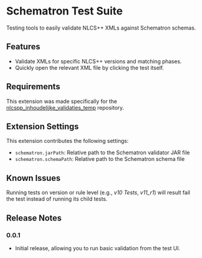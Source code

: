 # Schematron Test Suite

Testing tools to easily validate NLCS++ XMLs against Schematron schemas.

## Features

- Validate XMLs for specific NLCS++ versions and matching phases.
- Quickly open the relevant XML file by clicking the test itself.

## Requirements

This extension was made specifically for the [nlcspp_inhoudelijke_validaties_temp](https://github.com/krn-nick/nlcspp_inhoudelijke_validaties_temp) repository.

## Extension Settings

This extension contributes the following settings:

* `schematron.jarPath`: Relative path to the Schematron validator JAR file 
* `schematron.schemaPath`: Relative path to the Schematron schema file

## Known Issues

Running tests on version or rule level (e.g., _v10 Tests_, *v11_r1*) will result fail the test instead of running its child tests.

## Release Notes

### 0.0.1

- Initial release, allowing you to run basic validation from the test UI.

